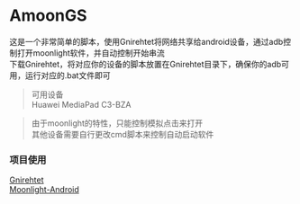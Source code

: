 # AmoonGS

这是一个非常简单的脚本，使用Gnirehtet将网络共享给android设备，通过adb控制打开moonlight软件，并自动控制开始串流  
下载Gnirehtet，将对应你的设备的脚本放置在Gnirehtet目录下，确保你的adb可用，运行对应的.bat文件即可

> 可用设备  
> Huawei MediaPad C3-BZA


> 由于moonlight的特性，只能控制模拟点击来打开  
> 其他设备需要自行更改cmd脚本来控制自动启动软件


### 项目使用
[Gnirehtet](https://github.com/Genymobile/gnirehtet)  
[Moonlight-Android](https://github.com/moonlight-stream/moonlight-android)
